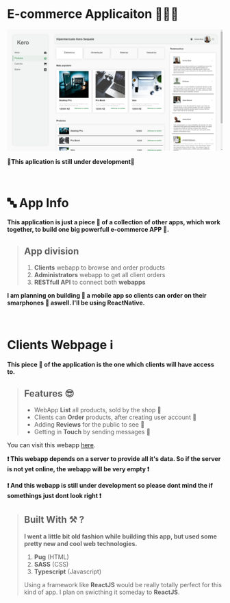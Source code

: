 # E-commerce Applicaiton 🛒🛒🛒

![](.Github/readme/app.png)

<p>🚧<b>This aplication is still under development</b>🚧</p>

<br>

# 🔤 App Info

**This application is just a piece 🍰 of a collection of other apps, which work together, to build one big powerfull e-commerce APP 🎂.**

> ## App division 
> 1. **Clients** webapp to browse and order products
> 2. **Administrators** webapp to get all client orders
> 3. **RESTfull API** to connect both **webapps** <br>

**I am planning on building 🧱 a mobile app so clients can order on their smarphones 📱 aswell. I'll be using ReactNative.**

<br />

# Clients Webpage ℹ️

**This piece 🍕 of the application is the one which clients will have access to.**

> ## Features 😎
>- WebApp **List** all products, sold by the shop 🛒  
>- Clients can **Order** products, after creating user account 🤗 
>- Adding **Reviews** for the public to see 👀 
>- Getting in **Touch** by sending messages 🍂

<p>You can visit this webapp <a href="https://kerosequele.netlify.app/#products">here</a>.</p>

<b>❗ This webapp depends on a server to provide all it's data. So if the server is not yet online, the webapp will be very empty ❗</b> <br >

<b>❗ And this webapp is still under development so please dont mind the if somethings just dont look right ❗</b>

> ## Built With ⚒ ?
> **I went a little bit old fashion while building this app, but used some pretty new and cool web technologies.**
> 1. **Pug** (HTML)
> 2. **SASS** (CSS)
> 3. **Typescript** (Javascript) <br >
> <p>Using a framework like <b>ReactJS</b> would be really totally perfect for this kind of app. I plan on swicthing it someday to <b>ReactJS</b>. </p>